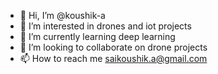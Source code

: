 - 👋 Hi, I’m @koushik-a
- 👀 I’m interested in drones and iot projects
- 🌱 I’m currently learning deep learning
- 💞️ I’m looking to collaborate on drone projects
- 📫 How to reach me saikoushik.a@gmail.com

<!---
koushik-a/koushik-a is a ✨ special ✨ repository because its `README.md` (this file) appears on your GitHub profile.
You can click the Preview link to take a look at your changes.
--->
